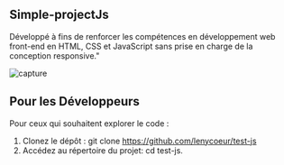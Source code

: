 ## Simple-projectJs

Développé à fins de renforcer les compétences en développement web front-end en HTML, CSS et JavaScript sans prise en charge de la conception responsive."

![capture](./capReadme.png)

## Pour les Développeurs

Pour ceux qui souhaitent explorer le code :

1. Clonez le dépôt : git clone https://github.com/lenycoeur/test-js
2. Accédez au répertoire du projet: cd test-js.
